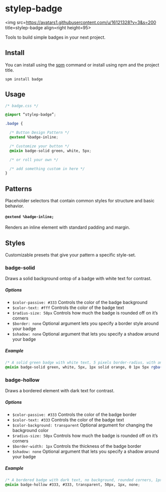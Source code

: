# stylep-badge
<img src=https://avatars1.githubusercontent.com/u/16121328?v=3&s=200 title=stylep-badge align=right height=95>

Tools to build simple badges in your next project.

## Install
You can install using the [spm](https://github.com/stylep/stylep) command or install using npm and the project title.

``` shell
spm install badge
```

## Usage
``` css
/* badge.css */

@import “stylep-badge”;

.badge {

  /* Button Design Pattern */
  @extend %badge-inline;

  /* Customize your button */
  @mixin badge-solid green, white, 5px;

  /* or roll your own */

  /* add something custom in here */
}
```

## Patterns
Placeholder selectors that contain common styles for structure and basic behavior.

#### `@extend %badge-inline;`
Renders an inline element with standard padding and margin.

## Styles
Customizable presets that give your pattern a specific style-set.

### badge-solid
Draws a solid background ontop of a badge with white text for contrast.

##### Options

* `$color-passive: #333` Controls the color of the badge background
* `$color-text: #fff` Controls the color of the badge text
* `$radius-size: 50px` Controls how much the badge is rounded off on it’s corners
* `$border: none` Optional argument lets you specify a border style around your badge
* `$shadow: none` Optional argument that lets you specify a shadow around your badge

##### Example
```css
/* A solid green badge with white text, 5 pixels border-radius, with an orange border and a small dark shadow. */
@mixin badge-solid green, white, 5px, 1px solid orange, 0 1px 5px rgba(0, 0, 0, .5);
```

### badge-hollow
Draws a bordered element with dark text for contrast.

##### Options

* `$color-passive: #333` Controls the color of the badge border
* `$color-text: #333` Controls the color of the badge text
* `$color-background: transparent` Optional argument for changing the background color
* `$radius-size: 50px` Controls how much the badge is rounded off on it’s corners
* `$border-width: 1px` Controls the thickness of the badge border
* `$shadow: none` Optional argument that lets you specify a shadow around your badge

##### Example
```css
/* A bordered badge with dark text, no background, rounded corners, 1px border and no shadow. */
@mixin badge-hollow #333, #333, transparent, 50px, 1px, none;
```

